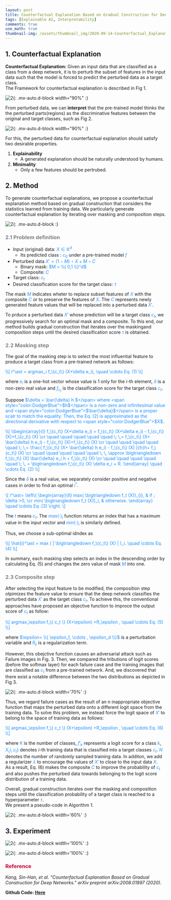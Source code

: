 ```yaml
---
layout: post
title: Counterfactual Explanation Based on Gradual Construction for Deep Networks
tags: [Explainable AI, Interpretability]
comments: true
use_math: true
thumbnail-img: /assets/thumbnail_img/2020-09-14-Counterfactual_Explanation_Based_on_Gradual_Construction_for_Deep_Networks/post.PNG
---
```


## 1. Counterfactual Explanation


**Counterfactual Explanation:** Given an input data that are classified as a class from a deep network, it is to perturb the subset of features in the input data such that the model is
forced to predict the perturbed data as a target class.  
The Framework for counterfactual explanation is described in Fig 1. 


![2](https://da2so.github.io/assets/post_img/2020-09-14-Counterfactual_Explanation_Based_on_Gradual_Construction_for_Deep_Networks/1.png){: .mx-auto.d-block width="90%" :}

From perturbed data, we can **interpret** that the pre-trained model thinks the the perturbed parts(regions) as the discriminative features between the original and target classes, such as Fig 2. 

![2](https://da2so.github.io/assets/post_img/2020-09-14-Counterfactual_Explanation_Based_on_Gradual_Construction_for_Deep_Networks/2.png){: .mx-auto.d-block width="90%" :}


For this, the perturbed data for counterfactual explanation should satisfy two desirable properties.

1. **Explainability**
	- A generated explanation should be naturally understood by humans.
2. **Minimality**
	- Only a few features should be pertrubed.


## 2. Method

To generate counterfactual explanations, we propose a counterfactual explanation method based on gradual construction that considers the statistics learned from training data. We particularly generate counterfactual explanation by iterating over masking and composition steps.

![2](https://da2so.github.io/assets/post_img/2020-09-14-Counterfactual_Explanation_Based_on_Gradual_Construction_for_Deep_Networks/3.png){: .mx-auto.d-block :}


### <span style="color:gray"> 2.1 Problem definition </span>


* Input (original) data: <span style="color:DodgerBlue">$X \in \mathbb{R}^d$</span>
	* Its predicted class : <span style="color:DodgerBlue">$c_0$</span> under a pre-trained model <span style="color:DodgerBlue">$f$</span>
* Perturbed data <span style="color:DodgerBlue">$X'=(1-M) \circ X + M \circ C$</span>
	* Binary mask: <span style="color:DodgerBlue">$M = \\{ 0,1 \\}^d$</span>
	* Composite: <span style="color:DodgerBlue">$C$</span>
* Target class: <span style="color:DodgerBlue">$c_t$</span>
* Desired classification score for the target class: <span style="color:DodgerBlue">$\tau$</span>

The mask <span style="color:DodgerBlue">$M$</span> indicates wheter to replace subset features of <span style="color:DodgerBlue">$X$</span> with the composite <span style="color:DodgerBlue">$C$</span> or to preserve the features of <span style="color:DodgerBlue">$X$</span>. The <span style="color:DodgerBlue">$C$</span> represents newly generated feature values that will be replaced into a perturbed data <span style="color:DodgerBlue">$X'$</span>.


To prduce a perturbed data <span style="color:DodgerBlue">$X'$</span> whose prediction will be a target class <span style="color:DodgerBlue">$c_t$</span>, we progressively search for an optimal mask and a composite. To this end, our method builds gradual construction that iterates over the maskingand composition steps until the desired classification score <span style="color:DodgerBlue">$\tau$</span> is obtained.


### <span style="color:gray"> 2.2 Masking step </span>

The goal of the masking step is to select the most influential feature to
produce a target class from a pre-trained network as follows:


<span style="color:DodgerBlue">
\\[
i^\ast = argmax_i f_\{c_t\} (X+\delta e_i), \quad \cdots Eq. (1)
\\]
</span>

where <span style="color:DodgerBlue">$e_i$</span> is a one-hot vector whose value is 1 only for the $i$-th element, <span style="color:DodgerBlue">$\delta$</span> is a non-zero real value and <span style="color:DodgerBlue">$f_{c_t}$</span> is the classification score for the target class <span style="color:DodgerBlue">$c_t$</span>.


Suppose <span style="color:DodgerBlue">$\delta = \bar{\delta} h $</span> where <span style="color:DodgerBlue">$h$</span> is a non-zero and infinitesimal value and <span style="color:DodgerBlue">$\bar{\delta}$</span> is a proper scalr to match the equality. Then, the Eq. (2) is approximated as the directional derivative with respect to  <span style="color:DodgerBlue">$X$</span>.

<span style="color:DodgerBlue">
\\[
\\begin{array}{l}
f_\{c_t\} (X+\delta e_i) = f_\{c_t\} (X+\delta e_i) - f_\{c_t\} (X)+f_\{c_t\} (X) \cr
\quad \quad \quad \quad \quad \; \,= f_\{c_t\} (X+ \bar{\delta} h e_i) - f_\{c_t\} (X)+f_\{c_t\} (X) \cr
\quad \quad \quad \quad \quad \; \,= \frac{ f_\{c_t\} (X+ \bar{\delta} h e_i) - f_\{c_t\} (X) }{h}h+ f_\{c_t\} (X) \cr
\quad \quad \quad \quad \quad \; \, \approx \bigtriangledown f_\{c_t\} (X) \bar{\delta}  e_i h + f_\{c_t\} (X) \cr
\quad \quad \quad \quad \quad \; \, = \bigtriangledown f_\{c_t\} (X) \delta e_i  + R.
\\end{array} \quad \cdots Eq .(2)
\\]
</span>

Since the  <span style="color:DodgerBlue">$\delta$</span> is a real value, we separately consider positive and negative cases in order to find an optimal  <span style="color:DodgerBlue">$i^\ast$</span>.

<span style="color:DodgerBlue">\\[ 
i^\ast= \\left\\{ \\begin{array}{ll} max( \bigtriangledown f_t (X))_\{i\}, & if \; \delta >0, \cr
											 min( \bigtriangledown f_t  (X))_i, & otherwise.
\\end{array} \quad \cdots Eq .(3) \\right. 
\\]</span>


The <span style="color:DodgerBlue">$t$</span> means <span style="color:DodgerBlue">$c_t$</span>. The <span style="color:DodgerBlue">$max(\cdot)_i$</span> function returns an index that has a maximum value in the input vector and <span style="color:DodgerBlue">$min(\cdot)_i$</span> is similarly defined.


Thus, we choose a sub-optimal idndex as 


<span style="color:DodgerBlue">
\\[
\hat{i}^\ast = max ( | \bigtriangledown f_\{c_t\} (X) | )_i. \quad \cdots Eq. (4)
\\]
</span>

In summary, each masking step selects an index in the descending order by calculating Eq. (5) and changes the zero value of mask <span style="color:DodgerBlue">$M$</span> into one.


### <span style="color:gray"> 2.3 Composite step </span>

After selecting the input feature to be modified, the composition step otpimizes the feature value to ensure that the deep network classifies the perturbed data <span style="color:DodgerBlue">$X'$</span> as the target class <span style="color:DodgerBlue">$c_t$</span>. To achieve this, the conventional approaches have proposed an objective function to improce the output score of <span style="color:DodgerBlue">$c_t$</span> as follow:

<span style="color:DodgerBlue">
\\[
argmax_\epsilon f_\{ c_t \} (X+\epsilon) +R_\epsilon , \quad \cdots Eq. (5)
\\]
</span>

where <span style="color:DodgerBlue">$\epsilon= \\{ \epsilon_1, \cdots , \epsilon_d \\}$</span> is a perturbation variable and <span style="color:DodgerBlue">$R_\epsilon$</span> is a regularization term.

However, this obejctive function causes an adversarial attack such as Failure images in Fig. 3. Then, we compared the tributions of logit scores (before the softmax layer) for each failure case and the training images that are classified as <span style="color:DodgerBlue">$c_t$</span> from a pre-trained network. And, we discovered that there exist a notable difference between the two distributions as depicted in Fig 3. 

![2](https://da2so.github.io/assets/post_img/2020-09-14-Counterfactual_Explanation_Based_on_Gradual_Construction_for_Deep_Networks/4.png){: .mx-auto.d-block width='70%' :}

Thus, we regard failure cases as the result of an n inappropriate objective function that maps the perturbed data onto a different logit space from the training data. To solve this problem, we instead force the logit space of <span style="color:DodgerBlue">$X'$</span> to belong to the space of training data as follows:

<span style="color:DodgerBlue">
\\[
argmax_\epsilon f_\{ c_t \} (X+\epsilon) +R_\epsilon , \quad \cdots Eq. (6)
\\]
</span>

where <span style="color:DodgerBlue">$K$</span> is the number of classes, <span style="color:DodgerBlue">$f'_k$</span> represents a logit score for a class <span style="color:DodgerBlue">$k$</span>, <span style="color:DodgerBlue">$X_\{i, c_t \}$</span> denotes $i$-th training data that is classified into a target classes <span style="color:DodgerBlue">$c_t$</span>. <span style="color:DodgerBlue">$N$</span> denotes the number of randomly sampled training data. In additon, we add a regularizer <span style="color:DodgerBlue">$\lambda$</span> to encourage the values of <span style="color:DodgerBlue">$X'$</span> to close to the input data <span style="color:DodgerBlue">$X$</span>.  
As a result, Eq. (6) makes the composite <span style="color:DodgerBlue">$C$</span> to improve the probability of <span style="color:DodgerBlue">$c_t$</span> and also pushes the perturbed data towards belonging to the logit score distribution of a training data.


Overall, gradual construction iterates over the masking and composition steps until the classification probability of a target class is reached to a hyperparameter <span style="color:DodgerBlue">$\tau$</span>.  
We present a pseudo-code in Algorithm 1.


![2](https://da2so.github.io/assets/post_img/2020-09-14-Counterfactual_Explanation_Based_on_Gradual_Construction_for_Deep_Networks/5.png){: .mx-auto.d-block width='60%' :}



## 3. Experiment

![2](https://da2so.github.io/assets/post_img/2020-09-14-Counterfactual_Explanation_Based_on_Gradual_Construction_for_Deep_Networks/6.png){: .mx-auto.d-block width='100%' :}


![2](https://da2so.github.io/assets/post_img/2020-09-14-Counterfactual_Explanation_Based_on_Gradual_Construction_for_Deep_Networks/7.png){: .mx-auto.d-block width='100%' :}





### <span style="color:#C70039 ">Reference </span>
*Kang, Sin-Han, et al. "Counterfactual Explanation Based on Gradual Construction for Deep Networks." arXiv preprint arXiv:2008.01897 (2020).*


**Github Code: [Here](https://github.com/da2so/Counterfactual-Explanation-Based-on-Gradual-Construction-for-Deep-Networks)**